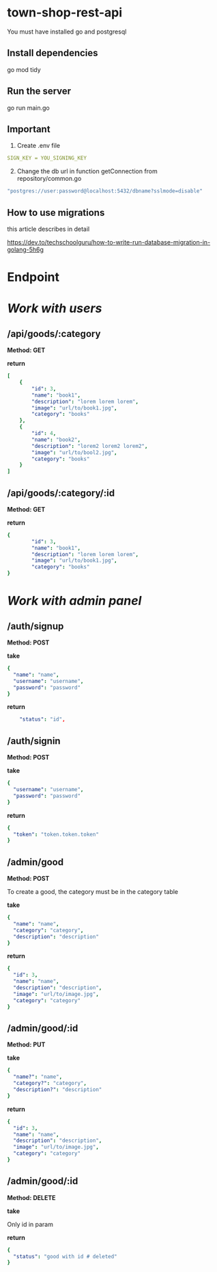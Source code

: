# town-shop-rest-api

You must have installed go and postgresql

## Install dependencies

go mod tidy

## Run the server

go run main.go

## Important

1) Create .env file

```yaml
SIGN_KEY = YOU_SIGNING_KEY
```

2) Change the db url in function getConnection from repository/common.go

```yaml
"postgres://user:password@localhost:5432/dbname?sslmode=disable"
```

## How to use migrations

this article describes in detail

<https://dev.to/techschoolguru/how-to-write-run-database-migration-in-golang-5h6g>

# Endpoint

# *Work with users*

## /api/goods/:category

**Method: GET**

**return**

```yaml
[
    {
        "id": 3,
        "name": "book1",
        "description": "lorem lorem lorem",
        "image": "url/to/book1.jpg",
        "category": "books"
    },
    {
        "id": 4,
        "name": "book2",
        "description": "lorem2 lorem2 lorem2",
        "image": "url/to/bool2.jpg",
        "category": "books"
    }
]
```

## /api/goods/:category/:id

**Method: GET**

**return**

```yaml
{
        "id": 3,
        "name": "book1",
        "description": "lorem lorem lorem",
        "image": "url/to/book1.jpg",
        "category": "books"
}
```

# *Work with admin panel*

## /auth/signup

**Method: POST**

**take**

```yaml
{
  "name": "name",
  "username": "username",
  "password": "password"
}
```

**return**

```yaml
    "status": "id",
```

## /auth/signin

**Method: POST**

**take**

```yaml
{
  "username": "username",
  "password": "password"
}
```

**return**

```yaml
{
  "token": "token.token.token"
}
```

## /admin/good

**Method: POST**

To create a good, the category must be in the category table

**take**

```yaml
{
  "name": "name",
  "category": "category",
  "description": "description"
}
```

**return**

```yaml
{ 
  "id": 3, 
  "name": "name",
  "description": "description",
  "image": "url/to/image.jpg",
  "category": "category"
}
```

## /admin/good/:id

**Method: PUT**



**take**

```yaml
{
  "name?": "name",
  "category?": "category",
  "description?": "description"
}
```

**return**

```yaml
{ 
  "id": 3, 
  "name": "name",
  "description": "description",
  "image": "url/to/image.jpg",
  "category": "category"
}
```

## /admin/good/:id

**Method: DELETE**

**take**

Only id in param

**return**

```yaml
{
  "status": "good with id # deleted"
}
```
